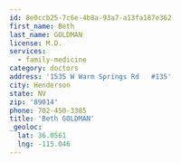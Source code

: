 ```yaml
---
id: 8e0ccb25-7c6e-4b8a-93a7-a13fa187e362
first_name: Beth
last_name: GOLDMAN
license: M.D.
services:
  - family-medicine
category: doctors
address: '1535 W Warm Springs Rd   #135'
city: Henderson
state: NV
zip: '89014'
phone: 702-450-3385
title: 'Beth GOLDMAN'
_geoloc:
  lat: 36.0561
  lng: -115.046
---
```

